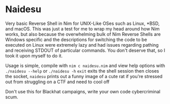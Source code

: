 # Naidesu

Very basic Reverse Shell in Nim for UNIX-Like OSes such as Linux, *BSD, and macOS. This was just a test for me to wrap my head around how Nim works, but also because the overwhelming bulk of Nim Reverse Shells are Windows specific and the descriptions for switching the code to be executed on Linux were extremely lazy and had issues regarding pathing and receiving STDOUT of particular commands. You don't deserve that, so I took it upon myself to do it.

Usage is simple, compile with `nim c naidesu.nim` and view help options with `./naidesu --help` or `./naidesu -h`
`exit` exits the shell session then closes the socket, `naidesu` prints out a funny image of a cute rat if you're stressed out from struggling on a CTF and need to cool off

Don't use this for Blackhat campaigns, write your own code cybercriminal scum.
